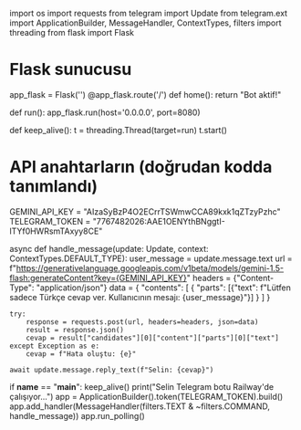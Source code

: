 import os
import requests
from telegram import Update
from telegram.ext import ApplicationBuilder, MessageHandler, ContextTypes, filters
import threading
from flask import Flask

# Flask sunucusu
app_flask = Flask('')
@app_flask.route('/')
def home():
    return "Bot aktif!"

def run():
    app_flask.run(host='0.0.0.0', port=8080)

def keep_alive():
    t = threading.Thread(target=run)
    t.start()

# API anahtarların (doğrudan kodda tanımlandı)
GEMINI_API_KEY = "AIzaSyBzP4O2ECrrTSWmwCCA89kxk1qZTzyPzhc"
TELEGRAM_TOKEN = "7767482026:AAE1OENYthBNggtI-lTYf0HWRsmTAxyy8CE"

async def handle_message(update: Update, context: ContextTypes.DEFAULT_TYPE):
    user_message = update.message.text
    url = f"https://generativelanguage.googleapis.com/v1beta/models/gemini-1.5-flash:generateContent?key={GEMINI_API_KEY}"
    headers = {"Content-Type": "application/json"}
    data = {
        "contents": [
            {
                "parts": [{"text": f"Lütfen sadece Türkçe cevap ver. Kullanıcının mesajı: {user_message}"}]
            }
        ]
    }

    try:
        response = requests.post(url, headers=headers, json=data)
        result = response.json()
        cevap = result["candidates"][0]["content"]["parts"][0]["text"]
    except Exception as e:
        cevap = f"Hata oluştu: {e}"

    await update.message.reply_text(f"Selin: {cevap}")

if __name__ == "__main__":
    keep_alive()
    print("Selin Telegram botu Railway'de çalışıyor...")
    app = ApplicationBuilder().token(TELEGRAM_TOKEN).build()
    app.add_handler(MessageHandler(filters.TEXT & ~filters.COMMAND, handle_message))
    app.run_polling()
